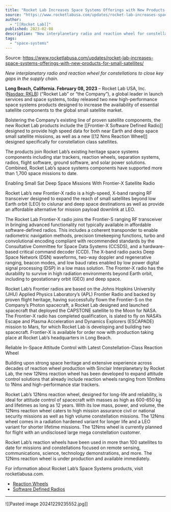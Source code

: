 ```yaml
---
title: "Rocket Lab Increases Space Systems Offerings with New Products for Small Satellites "
source: "https://www.rocketlabusa.com/updates/rocket-lab-increases-space-systems-offerings-with-new-products-for-small-satellites/"
author:
  - "[[Rocket Lab]]"
published: 2023-02-08
description: "New interplanetary radio and reaction wheel for constellations to close key gaps in the supply chain."
tags:
  - "space-systems"
---
```


Source: https://www.rocketlabusa.com/updates/rocket-lab-increases-space-systems-offerings-with-new-products-for-small-satellites/

*New interplanetary radio and reaction wheel for constellations to close key gaps in the supply chain.*

**Long Beach, California. February 08, 2023** – Rocket Lab USA, Inc. ([Nasdaq: RKLB](https://www.nasdaq.com/market-activity/stocks/rklb-0)) (“Rocket Lab” or “the Company”), a global leader in launch services and space systems, today released two new high-performance space systems products designed to increase the availability of essential satellite components to the global small satellite market.

Bolstering the Company’s existing line of proven satellite components, the new Rocket Lab products include the [[Frontier-X Software Defined Radio]] designed to provide high speed data for both near Earth and deep space small satellite missions, as well as a new [[12 Nms Reaction Wheel]] designed specifically for constellation class satellites.

The products join Rocket Lab’s existing heritage space systems components including star trackers, reaction wheels, separation systems, radios, flight software, ground software, and solar power solutions. Combined, Rocket Lab’s space systems components have supported more than 1,700 space missions to date.

Enabling Small Sat Deep Space Missions With Frontier-X Satellite Radio

Rocket Lab’s new Frontier-X radio is a high-speed, X-band ranging RF transceiver designed to expand the reach of small satellites beyond low Earth orbit (LEO) to cislunar and deep space destinations as well as provide an affordable alternative for mission payload downlink at LEO.

The Rocket Lab Frontier-X radio joins the Frontier-S ranging RF transceiver in bringing advanced functionality not typically available in affordable software-defined radios. This includes a coherent transponder to enable radiometric navigation methods, precision timekeeping functions, turbo and convolutional encoding compliant with recommended standards by the Consultative Committee for Space Data Systems (CCSDS), and a hardware-based critical command decoder (CCD). The X-band radio packs Deep Space Network (DSN) waveforms, two-way doppler and regenerative ranging, beacon modes, and low baud rates enabled by low power digital signal processing (DSP) in a low mass solution. The Fronter-X radio has the durability to survive in high radiation environments beyond Earth orbit, including to geostationary orbit (GEO) and deep space.

Rocket Lab’s Frontier radios are based on the Johns Hopkins University (JHU) Applied Physics Laboratory’s (APL) Frontier Radio and backed by proven flight heritage, having successfully flown the Frontier-S on the Company’s Photon spacecraft, a Rocket Lab designed and launched spacecraft that deployed the CAPSTONE satellite to the Moon for NASA. The Frontier-X radio has completed qualification, is slated to fly on NASA’s Escape and Plasma Acceleration and Dynamics Explorers (ESCAPADE) mission to Mars, for which Rocket Lab is developing and building two spacecraft. Frontier-X is available for order now with production taking place at Rocket Lab’s headquarters in Long Beach.

Reliable In-Space Attitude Control with Latest Constellation-Class Reaction Wheel

Building upon strong space heritage and extensive experience across decades of reaction wheel production with Sinclair Interplanetary by Rocket Lab, the new 12Nms reaction wheel has been developed to expand attitude control solutions that already include reaction wheels ranging from 10mNms to 1Nms and high-performance star trackers.

Rocket Lab’s 12Nms reaction wheel, designed for long-life and reliability, is ideal for attitude control of spacecraft with masses as high as 600-650 kg and lifetimes as long as 12 years. With its low mass, power, and volume, the 12Nms reaction wheel caters to high mission assurance civil or national security missions as well as high volume constellation missions. The 12Nms wheel comes in a radiation hardened variant for longer life and a LEO variant for shorter lifetime missions. The 12Nms wheel is currently planned for flight with an undisclosed large mega constellation customer.

Rocket Lab’s reaction wheels have been used in more than 100 satellites to date for missions and constellations focused on remote sensing, communications, science, technology demonstrations, and more. The 12Nms reaction wheel is under production and available immediately.

For information about Rocket Lab’s Space Systems products, visit rocketlabusa.com.

- [Reaction Wheels](https://www.rocketlabusa.com/space-systems/satellite-components/reaction-wheels/)
- [Software Defined Radios](https://www.rocketlabusa.com/space-systems/radios/)

---

![[Pasted image 20241229235552.jpg]]